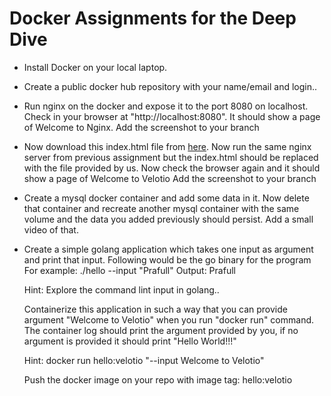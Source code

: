 # Docker Assignments for the Deep Dive

- Install Docker on your local laptop.

- Create a public docker hub repository with your name/email and login..
  
- Run nginx on the docker and expose it to the port 8080 on localhost. Check in your browser at "http://localhost:8080".
  It should show a page of Welcome to Nginx. Add the screenshot to your branch

- Now download this index.html file from [here](https://github.com/velotio-tech/go-k8s-training/blob/docker/.extrafiles/index.html). Now run the same nginx server from previous assignment but the index.html 
  should be replaced with the file provided by us. Now check the browser again and it should show a page of Welcome to Velotio
  Add the screenshot to your branch
  
- Create a mysql docker container and add some data in it. Now delete that container and recreate another mysql container with 
  the same volume and the data you added previously should persist. Add a small video of that.

- Create a simple golang application which takes one input as argument and print that input. Following would be the go binary for the program
  For example: ./hello --input "Prafull"
  Output: Prafull

  Hint: Explore the command lint input in golang..

  Containerize this application in such a way that you can provide argument "Welcome to Velotio" when you run "docker run" command. 
  The container log should print the argument provided by you, if no argument is provided it should print "Hello World!!!"

  Hint: docker run hello:velotio "--input Welcome to Velotio"

  Push the docker image on your repo with image tag: hello:velotio